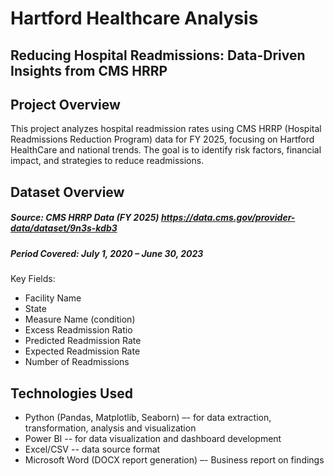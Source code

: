 # Hartford Healthcare Analysis
## Reducing Hospital Readmissions: Data-Driven Insights from CMS HRRP


## Project Overview
This project analyzes hospital readmission rates using CMS HRRP (Hospital Readmissions Reduction Program) data for FY 2025, focusing on Hartford HealthCare and national trends. The goal is to identify risk factors, financial impact, and strategies to reduce readmissions.

## Dataset Overview
##### Source: CMS HRRP Data (FY 2025) https://data.cms.gov/provider-data/dataset/9n3s-kdb3
##### Period Covered: July 1, 2020 – June 30, 2023
Key Fields:
- Facility Name
- State
- Measure Name (condition)
- Excess Readmission Ratio
- Predicted Readmission Rate
- Expected Readmission Rate
- Number of Readmissions

## Technologies Used
- Python (Pandas, Matplotlib, Seaborn) –- for data extraction, transformation, analysis and visualization 
- Power BI -- for data visualization and dashboard development
- Excel/CSV -- data source format
- Microsoft Word (DOCX report generation) –- Business report on findings


